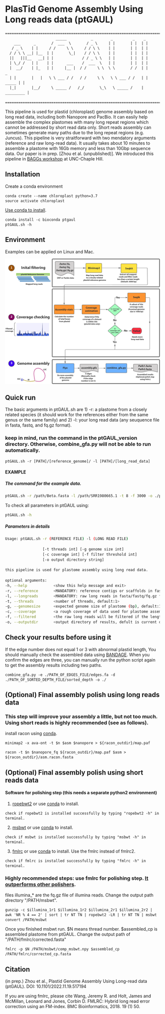 # PlasTid Genome Assembly Using Long reads data (ptGAUL)
```
===========================================================================
                       _____           _        _         _    _
    ___      _       /  ___  \       / _ \     | |       | |  | |
   / _ \    | |     / /     \ \     / / \ \    | |       | |  | |
  / / \ \ __| |__  | |       \_|    / / \ \    | |       | |  | |
  ||   |||__   __| | |             / / _ \ \   | |       | |  | |
  | \_/ /   | |    | |      ___    /  ___  \   | |       | |  | |
  |  __/    | |_   | |     |__ |  / /     \ \  \ \       / /  | |        _
  | |       |   |   \ \ ___ / /   / /     \ \   \ \ ___ / /   | | _____ | |
  |_|       |__/     \ _____ /   /_/       \_\   \ _____ /    | _________ |

===========================================================================
```
This pipeline is used for plastid (chloroplast) genome assembly based on long read data, including both Nanopore and PacBio. It can easily help assemble the complex plastomes with many long repeat regions which cannot be addressed by short read data only. Short reads assembly can sometimes generate many paths due to the long repeat regions (e.g. Juncus). This pipeline is very straitforward with two mendatory arguments (reference and raw long-read data). It usually takes about 10 minutes to assemble a plastome with 16Gb memory and less than 10Gbp sequence data. Our paper is in prep. [Zhou et al. (unpublished)]. We introduced this pipeline in [BAGGs workshop](https://tarheels.live/baags/) at UNC-Chaple Hill.

## Installation
Create a conda environment
```
conda create --name chloroplast python=3.7
source activate chloroplast
```

[Use conda to install](https://anaconda.org/bioconda/ptgaul).
```
conda install -c bioconda ptgaul
ptGAUL.sh -h
```

## Environment
Examples can be applied on Linux and Mac.

![](ptGAUL_image.png)

## Quick run
The basic arguments in ptGAUL.sh are 1) -r: a plastome from a closely related species (it should work for the references either from the same genus or the same family) and 2) -l: your long read data (any seuquence file in fasta, fastq, and fq.gz format).

### keep in mind, run the command in the ptGAUL_version directory. Otherwise, combine_gfa.py will not be able to run automatically.
  
  ```
  ptGAUL.sh -r [PATH]/[reference_genome]/ -l [PATH]/[long_read_data]
  ```

#### EXAMPLE
##### The command for the example data.
  ```bash
  ptGAUL.sh -r /path/Beta.fasta -l /path/SRR1980665.1 -t 8 -f 3000 -o ./ptgaul/
  ```

  To check all parameters in ptGAUL using:
  ```bash
  ptGAUL.sh -h
  ```
  
##### Parameters in details
```bash
Usage: ptGAUL.sh -r (REFERENCE FILE) -l (LONG READ FILE)

                 [-t threads int] [-g genome size int]
                 [-c coverage int] [-f filter threshold int]
                 [-o output directory string]

this pipeline is used for plastome assembly using long read data.

optional arguments:
-h, --help            <show this help message and exit>
-r, --reference       <MANDATORY: reference contigs or scaffolds in fasta format>
-l, --longreads       <MANDATORY: raw long reads in fasta/fastq/fq.gz format>
-t, --threads         <number of threads, default:1>
-g, --genomesize      <expected genome size of plastome (bp), default:160000>
-c, --coverage        <a rough coverage of data used for plastome assembly, default:50>
-f, --filtered        <the raw long reads will be filtered if the lengths are less than this number (bp); default: 3000>
-o, --outputdir       <output directory of results, defult is current directory>

```

## Check your results before using it
If the edge number does not equal 1 or 3 with abnormal plastid length, You should manually check the assembled data using [BANDAGE](https://rrwick.github.io/Bandage/). When you confirm the edges are three, you can manually run the python script again to get the assembly results including two paths.

```
combine_gfa.py -e ./PATH_OF_EDGES_FILE/edges.fa -d ./PATH_OF_SORTED_DEPTH_FILE/sorted_depth -o ./
```



## (Optional) Final assembly polish using long reads data
### This step will improve your assembly a little, but not too much. Using short reads is highly recommended (see as follows).
install racon using [conda](https://anaconda.org/bioconda/racon).
```
minimap2 -x ava-ont -t $n $asm $nanopore > ${racon_outdir}/map.paf
```
```
racon -t $n $nanopore_fq ${racon_outdir}/map.paf $asm > ${racon_outdir}/asm.racon.fasta
```

## (Optional) Final assembly polish using short reads data
#### Software for polishing step (this needs a separate python2 environment)
1. [ropebwt2](https://github.com/lh3/ropebwt2) or use [conda](https://anaconda.org/bioconda/ropebwt2) to install.
```
check if ropebwt2 is installed successfully by typing "ropebwt2 -h" in terminal.
```
2. [msbwt](https://github.com/holtjma/msbwt) or use [conda](https://anaconda.org/kbchoi/msbwt) to install.
```
check if msbwt is installed successfully by typing "msbwt -h" in terminal.
```
3. [fmlrc](https://github.com/holtjma/fmlrc) or use [conda](https://anaconda.org/bioconda/fmlrc) to install.
Use the fmlrc instead of fmlrc2.
```
check if fmlrc is installed successfully by typing "fmlrc -h" in terminal.
```

### Highly recommended steps: use fmlrc for polishing step. [It outperforms other polishers](https://www.biorxiv.org/content/10.1101/2022.07.22.501182v1?ct=).

files illumina_* are the fq.gz file of illumina reads. Change the output path directory "/PATH/msbwt".

```
gunzip -c $illumina_1r1 $illumina_1r2 $illumina_2r1 $illumina_2r2 | awk 'NR % 4 == 2' | sort | tr NT TN | ropebwt2 -LR | tr NT TN | msbwt convert /PATH/msbwt
```
Once you finished msbwt run. $N means thread number. $assembled_cp is assembled plastome from ptGAUL. Change the output path of "/PATH/fmlrc/corrected.fasta"

```
fmlrc -p $N /PATH/msbwt/comp_msbwt.npy $assembled_cp /PATH/fmlrc/corrected_cp.fasta
```

## Citation

(in prep.) Zhou et al., Plastid Genome Assembly Using Long-read data (ptGAUL). DOI: 10.1101/2022.11.19.517194

If you are using fmlrc, please cite Wang, Jeremy R. and Holt, James and McMillan, Leonard and Jones, Corbin D. FMLRC: Hybrid long read error correction using an FM-index. BMC Bioinformatics, 2018. 19 (1) 50.
